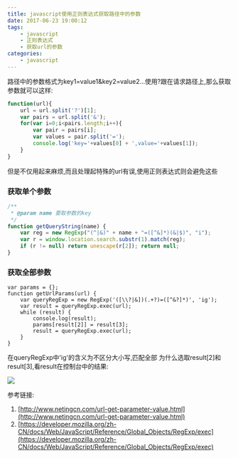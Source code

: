 ```yaml
---
title: javascript使用正则表达式获取路径中的参数
date: 2017-06-23 19:00:12
tags:
    - javascript
    - 正则表达式
    - 获取url的参数
categories:
    - javascript
---
```


路径中的参数格式为key1=value1&key2=value2...使用?跟在请求路径上,那么获取参数就可以这样:
<!-- more -->
```javascript
function(url){
    url = url.split('?')[1];
    var pairs = url.split('&');
    for(var i=0;i<pairs.length;i++){
        var pair = pairs[i];
        var values = pair.split('=');
        console.log('key='+values[0] + ',value='+values[1]);
    }
}
```
但是不仅用起来麻烦,而且处理起特殊的url有误,使用正则表达式则会避免这些

### 获取单个参数
```javascript
/**
 * @param name 要取参数的key
 */
function getQueryString(name) {
    var reg = new RegExp("(^|&)" + name + "=([^&]*)(&|$)", "i");
    var r = window.location.search.substr(1).match(reg);
    if (r != null) return unescape(r[2]); return null;
}
```

### 获取全部参数

```
var params = {};
function getUrlParams(url) {
    var queryRegExp = new RegExp('([\\?|&])(.+?)=([^&?]*)', 'ig');
    var result = queryRegExp.exec(url);
    while (result) {
        console.log(result);
        params[result[2]] = result[3];
        result = queryRegExp.exec(url);
    }
}
```
在queryRegExp中'ig'的含义为不区分大小写,匹配全部
为什么选取result[2]和result[3],看result在控制台中的结果:

![](http://og1q3elcx.bkt.clouddn.com/javacript/js-get-url-params.png)

参考链接:
1.  [http://www.netingcn.com/url-get-parameter-value.html](http://www.netingcn.com/url-get-parameter-value.html)
2.  [https://developer.mozilla.org/zh-CN/docs/Web/JavaScript/Reference/Global_Objects/RegExp/exec](https://developer.mozilla.org/zh-CN/docs/Web/JavaScript/Reference/Global_Objects/RegExp/exec)